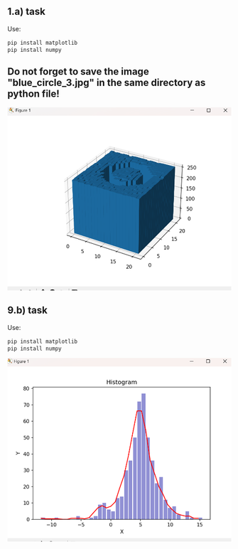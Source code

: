 ## 1.a) task

Use:
```
pip install matplotlib 
pip install numpy
```

## Do not forget to save the image "blue_circle_3.jpg" in the same directory as python file!

<p align="center">
  <img src="images/blue_circle.png" width="800">
</p>


## 9.b) task

Use:
```
pip install matplotlib 
pip install numpy
```

<p align="center">
  <img src="images/histogram.png" width="800">
</p>
